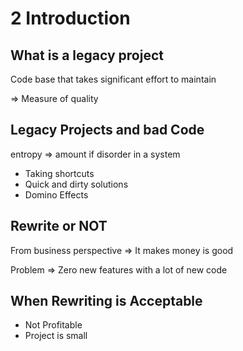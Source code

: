 # 2 Introduction

## What is a legacy project

Code base that takes significant effort to maintain

=> Measure of quality

## Legacy Projects and bad Code

entropy => amount if disorder in a system
*   Taking shortcuts
*   Quick and dirty solutions
*   Domino Effects

## Rewrite or NOT
From business perspective => It makes money is good

Problem => Zero new features with a lot of new code


## When Rewriting is Acceptable

* Not Profitable
* Project is small








